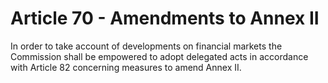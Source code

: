 # Article 70 - Amendments to Annex II


In order to take account of developments on financial markets the Commission shall be empowered to adopt delegated acts in accordance with Article 82 concerning measures to amend Annex II.
